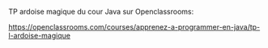 TP ardoise magique du cour Java sur Openclassrooms: 

https://openclassrooms.com/courses/apprenez-a-programmer-en-java/tp-l-ardoise-magique
